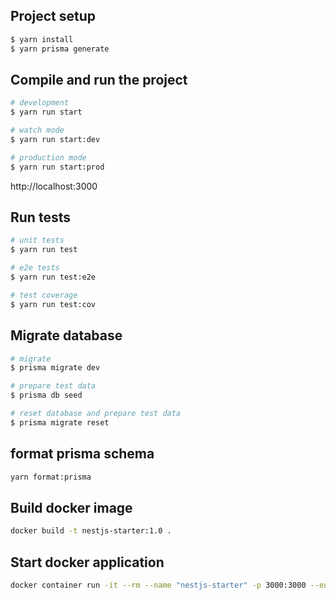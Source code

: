 ## Project setup

```bash
$ yarn install
$ yarn prisma generate
```

## Compile and run the project

```bash
# development
$ yarn run start

# watch mode
$ yarn run start:dev

# production mode
$ yarn run start:prod
```

http://localhost:3000

## Run tests

```bash
# unit tests
$ yarn run test

# e2e tests
$ yarn run test:e2e

# test coverage
$ yarn run test:cov
```

## Migrate database

```bash
# migrate
$ prisma migrate dev

# prepare test data
$ prisma db seed

# reset database and prepare test data
$ prisma migrate reset
```

## format prisma schema

```bash
yarn format:prisma
```

## Build docker image

```bash
docker build -t nestjs-starter:1.0 .
```

## Start docker application

```bash
docker container run -it --rm --name "nestjs-starter" -p 3000:3000 --env-file ./.env nestjs-starter:1.0
```
